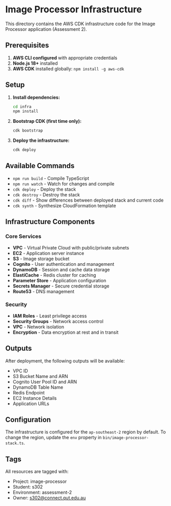 # Image Processor Infrastructure

This directory contains the AWS CDK infrastructure code for the Image Processor application (Assessment 2).

## Prerequisites

1. **AWS CLI configured** with appropriate credentials
2. **Node.js 18+** installed
3. **AWS CDK** installed globally: `npm install -g aws-cdk`

## Setup

1. **Install dependencies:**

   ```bash
   cd infra
   npm install
   ```

2. **Bootstrap CDK (first time only):**

   ```bash
   cdk bootstrap
   ```

3. **Deploy the infrastructure:**
   ```bash
   cdk deploy
   ```

## Available Commands

- `npm run build` - Compile TypeScript
- `npm run watch` - Watch for changes and compile
- `cdk deploy` - Deploy the stack
- `cdk destroy` - Destroy the stack
- `cdk diff` - Show differences between deployed stack and current code
- `cdk synth` - Synthesize CloudFormation template

## Infrastructure Components

### Core Services

- **VPC** - Virtual Private Cloud with public/private subnets
- **EC2** - Application server instance
- **S3** - Image storage bucket
- **Cognito** - User authentication and management
- **DynamoDB** - Session and cache data storage
- **ElastiCache** - Redis cluster for caching
- **Parameter Store** - Application configuration
- **Secrets Manager** - Secure credential storage
- **Route53** - DNS management

### Security

- **IAM Roles** - Least privilege access
- **Security Groups** - Network access control
- **VPC** - Network isolation
- **Encryption** - Data encryption at rest and in transit

## Outputs

After deployment, the following outputs will be available:

- VPC ID
- S3 Bucket Name and ARN
- Cognito User Pool ID and ARN
- DynamoDB Table Name
- Redis Endpoint
- EC2 Instance Details
- Application URLs

## Configuration

The infrastructure is configured for the `ap-southeast-2` region by default. To change the region, update the `env` property in `bin/image-processor-stack.ts`.

## Tags

All resources are tagged with:

- Project: image-processor
- Student: s302
- Environment: assessment-2
- Owner: s302@connect.qut.edu.au

